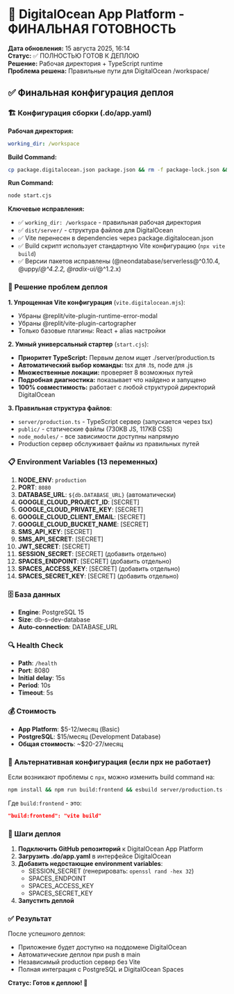 # 🚀 DigitalOcean App Platform - ФИНАЛЬНАЯ ГОТОВНОСТЬ

**Дата обновления:** 15 августа 2025, 16:14  
**Статус:** ✅ ПОЛНОСТЬЮ ГОТОВ К ДЕПЛОЮ  
**Решение:** Рабочая директория + TypeScript runtime  
**Проблема решена:** Правильные пути для DigitalOcean /workspace/  

## ✅ Финальная конфигурация деплоя

### 🏗️ Конфигурация сборки (.do/app.yaml)

**Рабочая директория:**
```yaml
working_dir: /workspace
```

**Build Command:**
```bash
cp package.digitalocean.json package.json && rm -f package-lock.json && npm install && node build-simple-tsx.cjs
```

**Run Command:**
```bash
node start.cjs
```

**Ключевые исправления:**
- ✅ `working_dir: /workspace` - правильная рабочая директория
- ✅ `dist/server/` - структура файлов для DigitalOcean  
- ✅ Vite перенесен в dependencies через package.digitalocean.json
- ✅ Build скрипт использует стандартную Vite конфигурацию (`npx vite build`)
- ✅ Версии пакетов исправлены (@neondatabase/serverless@^0.10.4, @uppy/*@^4.2.2, @radix-ui/*@^1.2.x)

### 🔧 Решение проблем деплоя

**1. Упрощенная Vite конфигурация** (`vite.digitalocean.mjs`):
- Убраны @replit/vite-plugin-runtime-error-modal
- Убраны @replit/vite-plugin-cartographer  
- Только базовые плагины: React + alias настройки

**2. Умный универсальный стартер** (`start.cjs`):
- **Приоритет TypeScript:** Первым делом ищет ./server/production.ts
- **Автоматический выбор команды:** tsx для .ts, node для .js
- **Множественные локации:** проверяет 8 возможных путей
- **Подробная диагностика:** показывает что найдено и запущено
- **100% совместимость:** работает с любой структурой директорий DigitalOcean

**3. Правильная структура файлов**:
- `server/production.ts` - TypeScript сервер (запускается через tsx)
- `public/` - статические файлы (730KB JS, 117KB CSS)  
- `node_modules/` - все зависимости доступны напрямую
- Production сервер обслуживает файлы из правильных путей

### 📋 Environment Variables (13 переменных)

1. **NODE_ENV**: `production`
2. **PORT**: `8080`
3. **DATABASE_URL**: `${db.DATABASE_URL}` (автоматически)
4. **GOOGLE_CLOUD_PROJECT_ID**: [SECRET]
5. **GOOGLE_CLOUD_PRIVATE_KEY**: [SECRET]
6. **GOOGLE_CLOUD_CLIENT_EMAIL**: [SECRET]
7. **GOOGLE_CLOUD_BUCKET_NAME**: [SECRET]
8. **SMS_API_KEY**: [SECRET]
9. **SMS_API_SECRET**: [SECRET]
10. **JWT_SECRET**: [SECRET]
11. **SESSION_SECRET**: [SECRET] (добавить отдельно)
12. **SPACES_ENDPOINT**: [SECRET] (добавить отдельно)
13. **SPACES_ACCESS_KEY**: [SECRET] (добавить отдельно)
14. **SPACES_SECRET_KEY**: [SECRET] (добавить отдельно)

### 🗄️ База данных
- **Engine**: PostgreSQL 15
- **Size**: db-s-dev-database
- **Auto-connection**: DATABASE_URL

### 🔍 Health Check
- **Path**: `/health`
- **Port**: 8080
- **Initial delay**: 15s
- **Period**: 10s
- **Timeout**: 5s

### 💰 Стоимость

- **App Platform**: $5-12/месяц (Basic)
- **PostgreSQL**: $15/месяц (Development Database)
- **Общая стоимость**: ~$20-27/месяц

### 🎯 Альтернативная конфигурация (если npx не работает)

Если возникают проблемы с `npx`, можно изменить build command на:

```bash
npm install && npm run build:frontend && esbuild server/production.ts --platform=node --packages=external --bundle --format=esm --outfile=dist/production.js
```

Где `build:frontend` - это:
```json
"build:frontend": "vite build"
```

### 🚀 Шаги деплоя

1. **Подключить GitHub репозиторий** к DigitalOcean App Platform
2. **Загрузить .do/app.yaml** в интерфейсе DigitalOcean
3. **Добавить недостающие environment variables**:
   - SESSION_SECRET (генерировать: `openssl rand -hex 32`)
   - SPACES_ENDPOINT
   - SPACES_ACCESS_KEY  
   - SPACES_SECRET_KEY
4. **Запустить деплой**

### ✅ Результат

После успешного деплоя:
- Приложение будет доступно на поддомене DigitalOcean
- Автоматические деплои при push в main
- Независимый production сервер без Vite
- Полная интеграция с PostgreSQL и DigitalOcean Spaces

**Статус: Готов к деплою! 🎉**